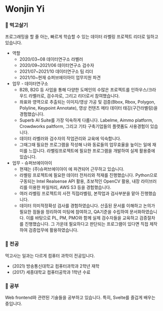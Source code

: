 # Wonjin Yi

 
### 🔭 먹고살기

프로그래밍을 할 줄 아는, 빠르게 학습할 수 있는 데이터 라벨링 프로젝트 리더로 일하고있습니다.

* 역할
  * 2020/03~08 데이터연구소 라벨러
  * 2020/09~2021/06 데이터연구소 검수자
  * 2021/07~2021/10 데이터연구소 팀 리더
  * 2021/10~현재 슈퍼브에이아이 업무지원 파견
* 업무 - 데이터연구소
  * B2B, B2G 등 사업을 통해 다양한 도메인의 수많은 프로젝트를 인하우스/크라우드 라벨러로, 검수자로, 그리고 리더로서 참여했습니다. 
  * 좌표와 영역으로 추출되는 이미지/영상 가공 및 검증(Bbox, Rbox, Polygon, Polyline, Keypoint Annotate), 영상 컨텐츠 메타 데이터 태깅(구간라벨링)을 경험했습니다.
  * Superb AI Suite를 가장 익숙하게 다룹니다. Labelme, Aimmo platform, Crowdworks paltform, 그리고 기타 구축기업들의 플랫폼도 사용경험이 있습니다.
  * 데이터 라벨러와 검수자의 작업관리와 교육에 익숙합니다. 
  * 그때그때 필요한 프로그램을 작성해 나와 동료들의 업무효율을 높이는 일에 재미를 느낍니다. 라벨링프로젝트에 필요한 프로그램을 개발하여 실제 활용중에 있습니다.
* 업무 - 슈퍼브에이아이
  * 현재는 (주)슈퍼브에이아이 에 파견되어 근무하고 있습니다. 
  * 라벨링 프로젝트에 필요한 데이터 전처리와 적재를 진행했습니다. Python으로 구동되는 Intel Realsense API 활용, 초보적인 OpenCV 활용, 내장 라이브러리를 이용한 파일처리, AWS S3 등을 경험했습니다. 
  * 여러 라벨링 프로젝트의 사전 직접라벨링, 본작업과 검사부분을 맡아 진행했습니다.
  * 데이터 의미적정확성 검사를 경험하였습니다. 산출된 문서를 이해하고 논의가 필요한 점들을 정리하여 미팅에 참여하고, QA기준을 수립하여 문서화하였습니다. 이를 바탕으로 PL, PM, PMO와 함께 실제 검수자들을 교육하고 검증절차를 진행했습니다. 그 가운데 필요하다고 판단되는 프로그램이 있다면 직접 제작하여 검증업무에 활용하였습니다.

### 🌱 전공
먹고사는 일과는 다르게 컴퓨터 과학이 전공입니다.
* (2021) 방송통신대학교 컴퓨터과학과 2학년 재학
* (2017) 세종대학교 컴퓨터공학과 1학년 수료

### 🤔 공부
Web frontend와 관련된 기술들을 공부하고 있습니다. 특히, Svelte를 즐겁게 배우는 중입니다.


<!--
**wonjinYi/wonjinYi** is a ✨ _special_ ✨ repository because its `README.md` (this file) appears on your GitHub profile.

Here are some ideas to get you started:

- 🔭 I’m currently working on ...
- 🌱 I’m currently learning ...
- 👯 I’m looking to collaborate on ...
- 🤔 I’m looking for help with ...
- 💬 Ask me about ...
- 📫 How to reach me: ...
- 😄 Pronouns: ...
- ⚡ Fun fact: ...
-->
